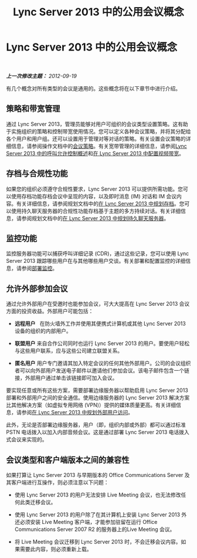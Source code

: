 ﻿---
title: Lync Server 2013 中的公用会议概念
TOCTitle: Lync Server 2013 中的公用会议概念
ms:assetid: a21d4987-1c0a-44c8-8a39-9c17ffb57f3c
ms:mtpsurl: https://technet.microsoft.com/zh-cn/library/JJ688158(v=OCS.15)
ms:contentKeyID: 49888541
ms.date: 05/19/2016
mtps_version: v=OCS.15
ms.translationtype: HT
---

# Lync Server 2013 中的公用会议概念

 

_**上一次修改主题：** 2012-09-19_

有几个概念对所有类型的会议是通用的。这些概念将在以下章节中进行介绍。

## 策略和带宽管理

通过 Lync Server 2013，管理员能够对用户可组织的会议类型设置策略。这有助于实施组织的策略和控制带宽使用情况。您可以定义各种会议策略，并将其分配给各个用户和用户组。还可以设置用于管理对等对话的策略。有关设置会议策略的详细信息，请参阅操作文档中的[会议策略](lync-server-2013-conferencing-policies.md)。有关宽带管理的详细信息，请参阅[Lync Server 2013 中的呼叫允许控制概述](lync-server-2013-overview-of-call-admission-control.md)和[在 Lync Server 2013 中配置视频带宽](lync-server-2013-configuring-video-bandwidth.md)。

## 存档与合规性功能

如果您的组织必须遵守合规性要求，Lync Server 2013 可以提供所需功能。您可以使用存档功能存档会议中呈现的内容，以及即时消息 (IM) 对话和 IM 会议内容。有关详细信息，请参阅规划文档中的[在 Lync Server 2013 中规划存档](lync-server-2013-planning-for-archiving.md)。您可以使用持久聊天服务器的合规性功能存档基于主题的多方持续对话。有关详细信息，请参阅规划文档中的[在 Lync Server 2013 中规划持久聊天服务器](lync-server-2013-planning-for-persistent-chat-server.md)。

## 监控功能

监控服务器功能可以捕获呼叫详细记录 (CDR)，通过这些记录，您可以使用 Lync Server 2013 跟踪哪些用户在与其他哪些用户交谈。有关部署和配置监控的详细信息，请参阅[部署监控](lync-server-2013-deploying-monitoring.md)。

## 允许外部参加会议

通过允许外部用户在受邀时也能参加会议，可大大提高在 Lync Server 2013 会议方面的投资收益。外部用户可能包括：

  - **远程用户**   在防火墙外工作并使用其便携式计算机或其他 Lync Server 2013 设备的组织的内部用户。

  - **联盟用户** 来自合作公司同时也运行 Lync Server 2013 的用户。要使用户轻松与这些用户联系，应与这些公司建立联盟关系。

  - **匿名用户** 用户专门邀请其加入特定会议的任何其他外部用户。公司的会议组织者可以向外部用户发送电子邮件以邀请他们参加会议。该电子邮件包含一个链接，外部用户通过单击该链接即可加入会议。

要实现任意或所有这些方案，需要部署边缘服务器以帮助启用 Lync Server 2013 部署和外部用户之间的安全通信。使用边缘服务器的 Lync Server 2013 解决方案比其他解决方案（如虚拟专用网络 (VPN)）提供的媒体质量更高。有关详细信息，请参阅[在 Lync Server 2013 中规划外部用户访问](lync-server-2013-planning-for-external-user-access.md)。

此外，无论是否部署边缘服务器，用户（即，组织内部或外部）都可以通过标准 PSTN 电话拨入以加入内部音频会议。这是通过部署 Lync Server 2013 电话拨入式会议来实现的。

## 会议类型和客户端版本之间的兼容性

如果打算让 Lync Server 2013 与早期版本的 Office Communications Server 及其客户端进行互操作，则必须注意以下问题：

  - 使用 Lync Server 2013 的用户无法安排 Live Meeting 会议，也无法修改任何此类迁移会议。

  - 使用 Lync Server 2013 的用户除了在其计算机上安装 Lync Server 2013 外还必须安装 Live Meeting 客户端，才能参加驻留在运行 Office Communications Server 2007 R2 的服务器上的Live Meeting 会议。

  - 将 Live Meeting 会议迁移到 Lync Server 2013 时，不会迁移会议内容。如果需要此内容，则必须重新上载。

